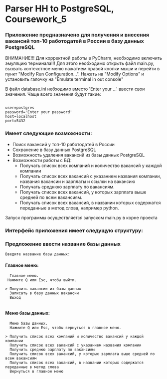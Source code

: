 # Parser HH to PostgreSQL, Coursework_5

### Приложение предназначено для получения и внесения вакансий топ-10 работодатей в России в базу данных PostgreSQL

ВНИМАНИЕ!!! Для корректной работы в PyCharm, необходимо включить эмуляцию терминала!!!
Для этого необходимо открыть файл main.py, вызвать контекстное меню нажатием правой кнопки мыши
и перейти в пункт "Modify Run Configuration...". Нажать на "Modify Options" и установить галочку на 
"Emulate terminal in out console"

В файл database.ini небходимо вместо 'Enter your ...' ввести свои значения.
Чаще всего значения будут такие:
```

user=postgres
password='Enter your password'
host=localhost
port=5432

```

### Имеет следующие возможности:
- Поиск вакансий у топ-10 работодатей в России
- Сохранение в базу данных PostgreSQL
- Возможность удаления вакансий из базы данных PostgreSQL
- Возможности работы с БД:
  - Получать список всех компаний и количество вакансий у каждой компании
  - Получать список всех вакансий с указанием названия компании, названия вакансии и зарплаты и ссылки на вакансию
  - Получать среднюю зарплату по вакансиям.
  - Получать список всех вакансий, у которых зарплата выше средней по всем вакансиям.
  - Получать список всех вакансий, в названии которых содержатся переданные в метод слова, например python.
 
Запуск программы осуществляется запуском main.py в корне проекта

### Интерфейс приложения имеет следущую структуру:

### Предложение ввести название базы данных

```
Введите название базы данных: 
```

#### Главное меню:

```
  Главное меню.                                                                                                                                                                                                             
 Нажмите Q или Esc, чтобы выйти.                                                                                                                                                                                            
                                                                                                                                                                                                                            
> Получить вакансии из базы данных                                                                                                                                                                                          
  Записать в базу данных вакансии                                                                                                                                                                                           
  Выход
          
```

#### Меню базы данных:

```
  Меню базы данных.                                                                                                                                                                                                         
  Нажмите Q или Esc, чтобы вернуться в главное меню.                                                                                                                                                                        
                                                                                                                                                                                                                            
> Получить список всех компаний и количество вакансий у каждой компании                                                                                                                                                     
  Получить список всех вакансий с указанием названия компании                                                                                                                                                               
  Получить среднюю зарплату по вакансиям                                                                                                                                                                                    
  Получить список всех вакансий, у которых зарплата выше средней по всем вакансиям                                                                                                                                          
  Получить список всех вакансий, в названии которых содержатся переданные в метод слова                                                                                                                                     
  Вернуться в главное меню      
```





